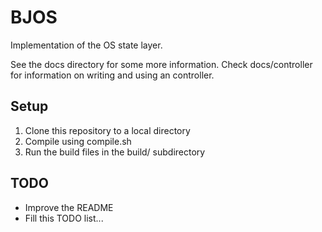 # BJOS #
Implementation of the OS state layer. 

See the docs directory for some more information. Check docs/controller for information on writing and using an controller.

## Setup ##
1. Clone this repository to a local directory
2. Compile using compile.sh
3. Run the build files in the build/ subdirectory

## TODO ##
* Improve the README
* Fill this TODO list...